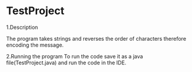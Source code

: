 # TestProject

1.Description

 The program takes strings and reverses the order of characters therefore encoding the message.
 
2.Running the program
 To run the code save it as a java file(TestProject.java) and run the code in the IDE.